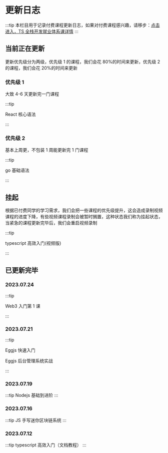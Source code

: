# 更新日志

:::tip
本栏目用于记录付费课程更新日志，如果对付费课程感兴趣，请移步：[点击进入，TS 全栈开发就业体系课详情](/course/system/ts/)
:::

## 当前正在更新

更新优先级分为两级，优先级 1 的课程，我们会花 80%的时间来更新，优先级 2 的课程，我们会花 20%的时间来更新

### 优先级 1

大致 4-6 天更新完一门课程

:::tip

React 核心语法

:::

### 优先级 2

基本上周更，不包装 1 周能更新完 1 门课程

:::tip

go 基础语法

:::

## 挂起

根据已付费同学的学习需求，我们会把一些课程的优先级提升，这会造成录制视频课程的进度下降，有些视频课程录制会被暂时搁置，这种状态我们称为挂起状态，当紧急的课程更新完毕后，我们会重启视频录制

:::tip

typescript 高效入门(视频版)

:::

## 已更新完毕

### 2023.07.24

:::tip

Web3 入门第 1 课

:::

### 2023.07.21

:::tip

Eggjs 快速入门

Eggjs 后台管理系统实战

:::

### 2023.07.19

:::tip
Nodejs 基础到进阶
:::

### 2023.07.16

:::tip
JS 手写迷你区块链系统
:::

### 2023.07.12

:::tip
typescript 高效入门（文档教程）
:::
